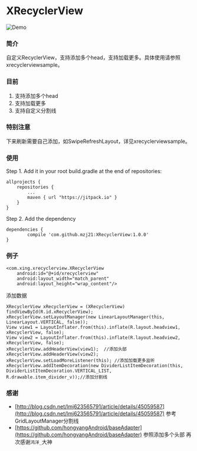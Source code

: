 # XRecyclerView
![Demo](https://github.com/mzj21/xrecyclerview/blob/master/screenshots/xrecyclerview.gif?raw=true)

### 简介
自定义RecyclerView，支持添加多个head，支持加载更多。具体使用请参照xrecyclerviewsample。

### 目前
1. 支持添加多个head
2. 支持加载更多
3. 支持自定义分割线

### 特别注意
下来刷新需要自己添加，如SwipeRefreshLayout，详见xrecyclerviewsample。

### 使用
Step 1. Add it in your root build.gradle at the end of repositories:
```
allprojects {
	repositories {
		...
		maven { url "https://jitpack.io" }
	}
}
```

Step 2. Add the dependency
```
dependencies {
	    compile 'com.github.mzj21:XRecyclerView:1.0.0'
}
```


### 例子
```
<com.xing.xrecyclerview.XRecyclerView
    android:id="@+id/xrecyclerview"
    android:layout_width="match_parent"
    android:layout_height="wrap_content"/>
```
添加数据
```
XRecyclerView xRecyclerView = (XRecyclerView) findViewById(R.id.xRecyclerView);
xRecyclerView.setLayoutManager(new LinearLayoutManager(this, LinearLayout.VERTICAL, false));
View view1 = LayoutInflater.from(this).inflate(R.layout.headview1, xRecyclerView, false);
View view2 = LayoutInflater.from(this).inflate(R.layout.headview2, xRecyclerView, false);
xRecyclerView.addHeaderView(view1);  //添加头部
xRecyclerView.addHeaderView(view2); 
xRecyclerView.setLoadMoreListener(this); //添加加载更多监听
xRecyclerView.addItemDecoration(new DividerListItemDecoration(this, DividerListItemDecoration.VERTICAL_LIST, R.drawable.item_divider_v));//添加分割线
```

### 感谢
* [http://blog.csdn.net/lmj623565791/article/details/45059587](http://blog.csdn.net/lmj623565791/article/details/45059587)
	参考GridLayoutManager分割线
* [https://github.com/hongyangAndroid/baseAdapter](https://github.com/hongyangAndroid/baseAdapter)
	参照添加多个头部
    再次感谢`鸿洋_`大神
